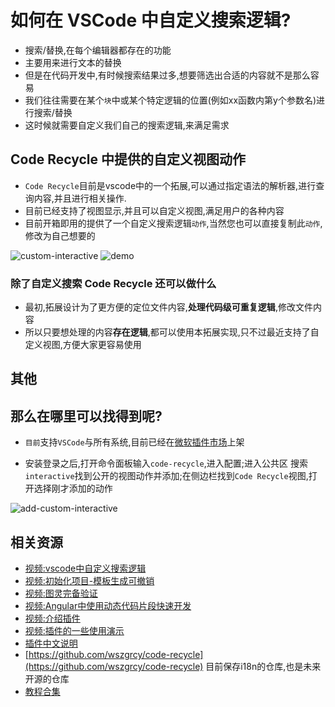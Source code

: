 # 如何在 VSCode 中自定义搜索逻辑?
- 搜索/替换,在每个编辑器都存在的功能
- 主要用来进行文本的替换
- 但是在代码开发中,有时候搜索结果过多,想要筛选出合适的内容就不是那么容易
- 我们往往需要在某个`块`中或某个特定逻辑的位置(例如xx函数内第y个参数名)进行搜索/替换
- 这时候就需要自定义我们自己的搜索逻辑,来满足需求
## Code Recycle 中提供的自定义视图动作
- `Code Recycle`目前是vscode中的一个拓展,可以通过指定语法的解析器,进行查询内容,并且进行相关操作.
- 目前已经支持了视图显示,并且可以自定义视图,满足用户的各种内容
- 目前开箱即用的提供了一个自定义搜索逻辑`动作`,当然您也可以直接复制此`动作`,修改为自己想要的

![custom-interactive](https://cdn.jsdelivr.net/gh/wszgrcy/code-recycle@1.0.8/doc/image/custom-interactive.jpg)
![demo](https://cdn.jsdelivr.net/gh/wszgrcy/code-recycle@1.0.9/doc/image/view-action/demo.gif)

### 除了自定义搜索 Code Recycle 还可以做什么
- 最初,拓展设计为了更方便的定位文件内容,**处理代码级可重复逻辑**,修改文件内容
- 所以只要想处理的内容**存在逻辑**,都可以使用本拓展实现,只不过最近支持了自定义视图,方便大家更容易使用

## 其他
## 那么在哪里可以找得到呢?
- `目前`支持`VSCode`与所有系统,目前已经在[微软插件市场](https://marketplace.visualstudio.com/items?itemName=LDXCODE.code-recycle)上架 

- 安装登录之后,打开命令面板输入`code-recycle`,进入配置;进入公共区 搜索`interactive`找到公开的视图动作并添加;在侧边栏找到`Code Recycle`视图,打开选择刚才添加的动作

![add-custom-interactive](https://cdn.jsdelivr.net/gh/wszgrcy/code-recycle@1.0.9/doc/image/add-custom-interactive.jpg)

## 相关资源
- [视频:vscode中自定义搜索逻辑](https://www.bilibili.com/video/BV1ec411y7JH/) 
- [视频:初始化项目-模板生成可撤销](https://www.bilibili.com/video/BV1pj411L7yQ/) 
- [视频:图灵完备验证](https://www.bilibili.com/video/BV19w411b7qx/) 
- [视频:Angular中使用动态代码片段快速开发](https://www.bilibili.com/video/BV1wc411i7pZ/) 
- [视频:介绍插件](https://www.bilibili.com/video/BV1Nb4y1u7FP/) 
- [视频:插件的一些使用演示](https://www.bilibili.com/video/BV1Vj411J7VZ/) 
- [插件中文说明](https://github.com/wszgrcy/code-recycle/blob/main/doc/README.zh-Hans.md)
- [https://github.com/wszgrcy/code-recycle](https://github.com/wszgrcy/code-recycle) 目前保存i18n的仓库,也是未来开源的仓库
- [教程合集](https://space.bilibili.com/31978940/channel/collectiondetail?sid=1891886)
